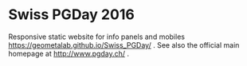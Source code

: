 # Swiss PGDay 2016
Responsive static website for info panels and mobiles https://geometalab.github.io/Swiss_PGDay/ . See also the official main homepage at http://www.pgday.ch/ .
